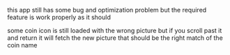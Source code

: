 this app still has some bug and optimization problem
but the required feature is work properly as it should

some coin icon is still loaded with the wrong picture but if you scroll past it and return it will fetch the new picture that should be the right match of the coin name